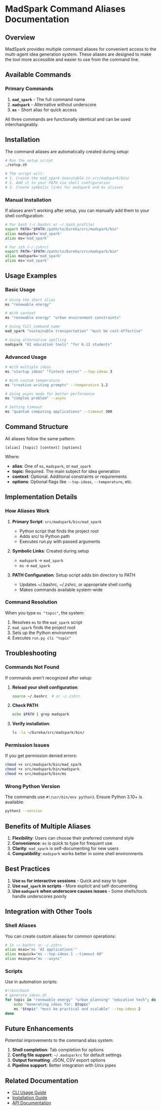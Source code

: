 # MadSpark Command Aliases Documentation

## Overview

MadSpark provides multiple command aliases for convenient access to the multi-agent idea generation system. These aliases are designed to make the tool more accessible and easier to use from the command line.

## Available Commands

### Primary Commands

1. **`mad_spark`** - The full command name
2. **`madspark`** - Alternative without underscore
3. **`ms`** - Short alias for quick access

All three commands are functionally identical and can be used interchangeably.

## Installation

The command aliases are automatically created during setup:

```bash
# Run the setup script
./setup.sh

# The script will:
# 1. Create the mad_spark executable in src/madspark/bin/
# 2. Add it to your PATH via shell configuration
# 3. Create symbolic links for madspark and ms aliases
```

### Manual Installation

If aliases aren't working after setup, you can manually add them to your shell configuration:

```bash
# For bash (~/.bashrc or ~/.bash_profile)
export PATH="$PATH:/path/to/Eureka/src/madspark/bin"
alias madspark='mad_spark'
alias ms='mad_spark'

# For zsh (~/.zshrc)
export PATH="$PATH:/path/to/Eureka/src/madspark/bin"
alias madspark='mad_spark'
alias ms='mad_spark'
```

## Usage Examples

### Basic Usage

```bash
# Using the short alias
ms "renewable energy"

# With context
ms "renewable energy" "urban environment constraints"

# Using full command name
mad_spark "sustainable transportation" "must be cost-effective"

# Using alternative spelling
madspark "AI education tools" "for K-12 students"
```

### Advanced Usage

```bash
# With multiple ideas
ms "startup ideas" "fintech sector" --top-ideas 3

# With custom temperature
ms "creative writing prompts" --temperature 1.2

# Using async mode for better performance
ms "complex problem" --async

# Setting timeout
ms "quantum computing applications" --timeout 300
```

## Command Structure

All aliases follow the same pattern:

```
[alias] [topic] [context] [options]
```

Where:
- **alias**: One of `ms`, `madspark`, or `mad_spark`
- **topic**: Required. The main subject for idea generation
- **context**: Optional. Additional constraints or requirements
- **options**: Optional flags like `--top-ideas`, `--temperature`, etc.

## Implementation Details

### How Aliases Work

1. **Primary Script**: `src/madspark/bin/mad_spark`
   - Python script that finds the project root
   - Adds src/ to Python path
   - Executes run.py with passed arguments

2. **Symbolic Links**: Created during setup
   - `madspark` → `mad_spark`
   - `ms` → `mad_spark`

3. **PATH Configuration**: Setup script adds bin directory to PATH
   - Updates ~/.bashrc, ~/.zshrc, or appropriate shell config
   - Makes commands available system-wide

### Command Resolution

When you type `ms "topic"`, the system:

1. Resolves `ms` to the `mad_spark` script
2. `mad_spark` finds the project root
3. Sets up the Python environment
4. Executes `run.py cli "topic"`

## Troubleshooting

### Commands Not Found

If commands aren't recognized after setup:

1. **Reload your shell configuration**:
   ```bash
   source ~/.bashrc  # or ~/.zshrc
   ```

2. **Check PATH**:
   ```bash
   echo $PATH | grep madspark
   ```

3. **Verify installation**:
   ```bash
   ls -la ~/Eureka/src/madspark/bin/
   ```

### Permission Issues

If you get permission denied errors:

```bash
chmod +x src/madspark/bin/mad_spark
chmod +x src/madspark/bin/madspark
chmod +x src/madspark/bin/ms
```

### Wrong Python Version

The commands use `#!/usr/bin/env python3`. Ensure Python 3.10+ is available:

```bash
python3 --version
```

## Benefits of Multiple Aliases

1. **Flexibility**: Users can choose their preferred command style
2. **Convenience**: `ms` is quick to type for frequent use
3. **Clarity**: `mad_spark` is self-documenting for new users
4. **Compatibility**: `madspark` works better in some shell environments

## Best Practices

1. **Use `ms` for interactive sessions** - Quick and easy to type
2. **Use `mad_spark` in scripts** - More explicit and self-documenting
3. **Use `madspark` when underscore causes issues** - Some shells/tools handle underscores poorly

## Integration with Other Tools

### Shell Aliases

You can create custom aliases for common operations:

```bash
# In ~/.bashrc or ~/.zshrc
alias msai="ms 'AI applications'"
alias msquick="ms --top-ideas 1 --timeout 60"
alias msasync="ms --async"
```

### Scripts

Use in automation scripts:

```bash
#!/bin/bash
# generate_ideas.sh
for topic in "renewable energy" "urban planning" "education tech"; do
    echo "Generating ideas for: $topic"
    ms "$topic" "must be practical and scalable" --top-ideas 2
done
```

## Future Enhancements

Potential improvements to the command alias system:

1. **Shell completion**: Tab completion for options
2. **Config file support**: `~/.madsparkrc` for default settings
3. **Output formatting**: JSON, CSV export options
4. **Pipeline support**: Better integration with Unix pipes

## Related Documentation

- [CLI Usage Guide](../README.md#cli-interface)
- [Installation Guide](../README.md#installation)
- [API Documentation](API.md)